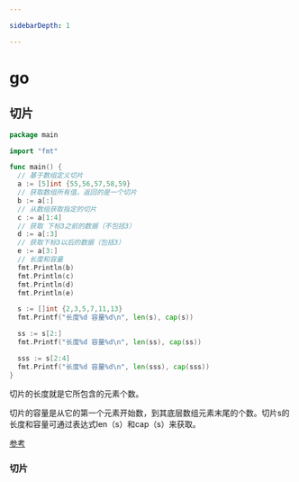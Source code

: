```yaml
---

sidebarDepth: 1

---
```


# go

## 切片

```go
package main

import "fmt"

func main() {
  // 基于数组定义切片
  a := [5]int {55,56,57,58,59}
  // 获取数组所有值，返回的是一个切片
  b := a[:]
  // 从数组获取指定的切片
  c := a[1:4]
  // 获取 下标3之前的数据（不包括3）
  d := a[:3]
  // 获取下标3以后的数据（包括3）
  e := a[3:]
  // 长度和容量
  fmt.Println(b)
  fmt.Println(c)
  fmt.Println(d)
  fmt.Println(e)

  s := []int {2,3,5,7,11,13}
  fmt.Printf("长度%d 容量%d\n", len(s), cap(s))

  ss := s[2:]
  fmt.Printf("长度%d 容量%d\n", len(ss), cap(ss))

  sss := s[2:4]
  fmt.Printf("长度%d 容量%d\n", len(sss), cap(sss))
}
```

切片的长度就是它所包含的元素个数。

切片的容量是从它的第一个元素开始数，到其底层数组元素末尾的个数。切片s的长度和容量可通过表达式len（s）和cap（s）来获取。

[参考](https://www.cnblogs.com/SR-Program/p/16438543.html)

### 切片
